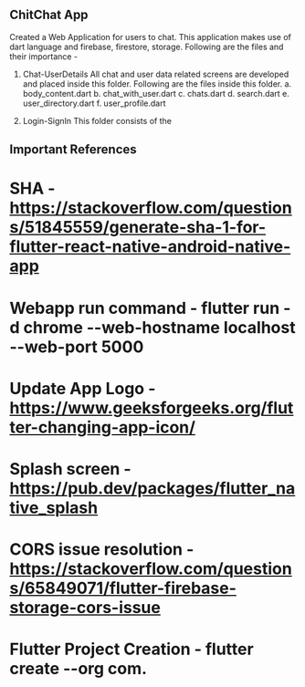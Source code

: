## ChitChat App

Created a Web Application for users to chat. This application makes use of dart language and firebase, firestore, storage. Following are the files and their importance - 
1. Chat-UserDetails
    All chat and user data related screens are developed and placed inside this folder. Following are the files inside this folder.
    a. body_content.dart
    b. chat_with_user.dart
    c. chats.dart
    d. search.dart
    e. user_directory.dart
    f. user_profile.dart
    
2. Login-SignIn
    This folder consists of the 
## Important References
# SHA - https://stackoverflow.com/questions/51845559/generate-sha-1-for-flutter-react-native-android-native-app
# Webapp run command - flutter run -d chrome --web-hostname localhost --web-port 5000
# Update App Logo - https://www.geeksforgeeks.org/flutter-changing-app-icon/
# Splash screen - https://pub.dev/packages/flutter_native_splash
# CORS issue resolution - https://stackoverflow.com/questions/65849071/flutter-firebase-storage-cors-issue
# Flutter Project Creation - flutter create --org com.<campusID> <AppName>

